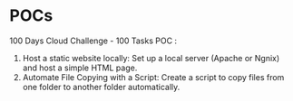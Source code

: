 # POCs
100 Days Cloud Challenge - 100 Tasks
 POC :
  1. Host a static website locally: Set up a local server (Apache or Ngnix) and host a simple HTML page.
  2. Automate File Copying with a Script: Create a script to copy files from one folder to another folder automatically.

